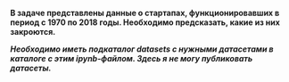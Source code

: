 **В задаче представлены данные о стартапах, функционировавших в период с 1970 по 2018 годы. Необходимо предсказать, какие из них закроются.**

***Необходимо иметь подкаталог datasets с нужными датасетами в каталоге с этим ipynb-файлом. Здесь я не могу публиковать датасеты.***
